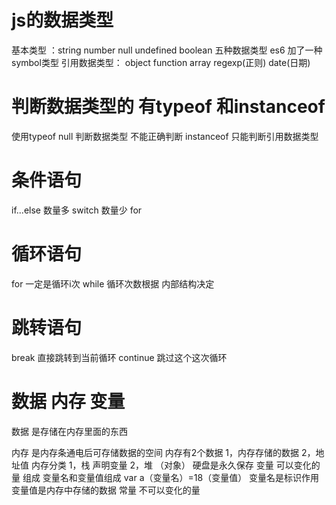 # js的数据类型
 基本类型 ：string number null undefined  boolean 五种数据类型  es6 加了一种symbol类型
 引用数据类型： object function array regexp(正则)  date(日期)


# 判断数据类型的 有typeof 和instanceof
 使用typeof null 判断数据类型 不能正确判断
 instanceof 只能判断引用数据类型

# 条件语句  
if...else  数量多
switch  数量少
for 

# 循环语句
for   一定是循环i次
while 循环次数根据 内部结构决定

# 跳转语句
break 直接跳转到当前循环
continue 跳过这个这次循环


# 数据 内存 变量

数据 是存储在内存里面的东西

内存 是内存条通电后可存储数据的空间  内存有2个数据 1，内存存储的数据 2，地址值
内存分类 1，栈 声明变量   2，堆  （对象）
硬盘是永久保存
变量 可以变化的量 组成 变量名和变量值组成 var a（变量名）=18（变量值）   变量名是标识作用  变量值是内存中存储的数据
常量 不可以变化的量  


